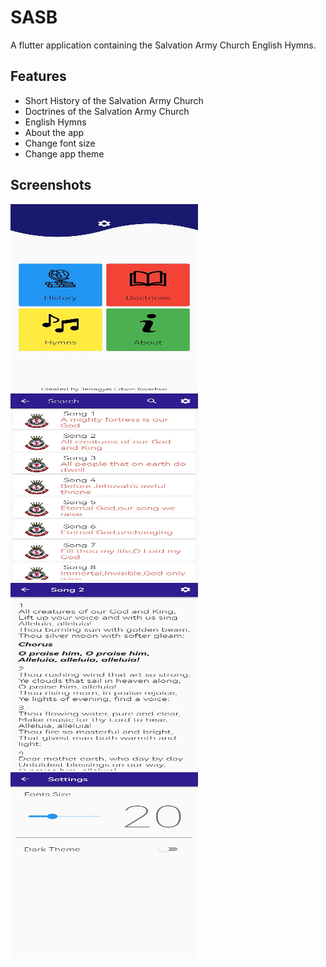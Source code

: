# SASB

A flutter application containing the Salvation Army Church English Hymns.

## Features

- Short History of the Salvation Army Church
- Doctrines of the Salvation Army Church
- English Hymns
- About the app
- Change font size
- Change app theme

## Screenshots
<img src="homepage.jpg" height="300em" width="300em" />   <img src="hymnpage.jpg" height="300em" width="300em"/>    <img src="detailpage.jpg" height="300em" width="300em" />     <img src="settings.jpg" height="300em" width="300em" />

